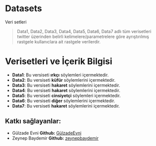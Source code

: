 # Datasets
Veri setleri

> Data1, Data2, Data3, Data4, Data5, Data6, Data7 adlı tüm verisetleri twitter üzerinden belirli kelimelere/parametrelere göre ayrıştırılmış rastgele kullanıclara ait rastgele verilerdir. 

# Verisetleri ve İçerik Bilgisi

- **Data1**: Bu versiseti **ırkçı** söylemleri içermektedir.
- **Data2**: Bu versiseti **küfür** söylemlerini içermektedir.
- **Data3**: Bu versiseti **hakaret** söylemlerini içermektedir.
- **Data4**: Bu versiseti **hakaret** söylemlerini içermektedir.
- **Data5**: Bu versiseti **cinsiyetçi** söylemleri içermektedir.
- **Data6**: Bu versiseti **diğer** söylemlerini içermektedir.
- **Data7**: Bu versiseti **hakaret** söylemlerini içermektedir.

## Katkı sağlayanlar:
- Gülzade Evni  **Github:** [GülzadeEvni](https://github.com/GulzadeEvni)
- Zeynep Baydemir  **Github:** [zeynepbaydemir](https://github.com/zeynepbaydemir)
